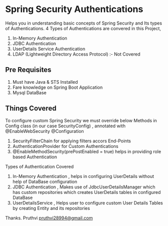 # Spring Security Authentications 

Helps you in understanding basic concepts of Spring Security and Its types of Authentications.
4 Types of Authentications are convered in this Project,
1. In-Memory Authentication
2. JDBC Authentication
3. UserDetails Service Authentication
4. LDAP (Lightweight Directory Access Protocol) :- Not Covered

## Pre Requisites 
1. Must have Java & STS Installed 
2. Fare knowledge on Spring Boot Application 
3. Mysql DataBase

## Things Covered
To configure custom Spring Security we must override below Methods in Config class (in our case SecurityConfig) , annotated with @EnableWebSecurity @Configuration
1. SecurityFilterChain for applying filters accors End-Points
2. AuthenticationProvider for Custom Authentications
3. @EnableMethodSecurity(prePostEnabled = true) helps in providing role based Authentication

Types of Authentication Covered
1. In-Memory Authentication , helps in configuring UserDetails without help of DataBase configuration
2. JDBC Authentication , Makes use of JdbcUserDetailsManager which has custom repositories which creates UserDetails tables in configured DataBase
3. UserDetailsService , Helps user to configure custom User Details Tables by creating Entity and its repositories


Thanks.
Pruthvi
pruthvi28994@gmail.com